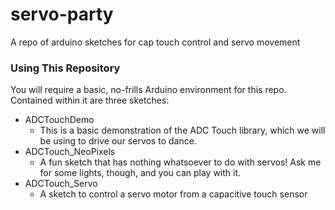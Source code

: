 # servo-party
A repo of arduino sketches for cap touch control and servo movement


### Using This Repository
You will require a basic, no-frills Arduino environment for this repo. Contained within it are three sketches: 
* ADCTouchDemo
  * This is a basic demonstration of the ADC Touch library, which we will be using to drive our servos to dance.
* ADCTouch_NeoPixels
  * A fun sketch that has nothing whatsoever to do with servos! Ask me for some lights, though, and you can play with it.
* ADCTouch_Servo
  * A sketch to control a servo motor from a capacitive touch sensor